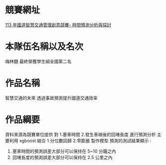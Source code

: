 # 競賽網址
[113 年國道智慧交通管理創意競賽- 時間預測分析與探討](https://freeway2024.tw/)

# 本隊伍名稱以及名次
梅林麵
最終榮獲學生組全國第二名

# 作品名稱
智慧交通的未來  透過事故預測提升國道交通效率

# 作品綱要
資料來源為競賽單位提供
對 1.塞車時間 2.發生車禍後的回堵長度 進行預測分析
主要利用 xgboost 結合 1.分位數回歸 2.零膨脹 製作模型
預測的測試結果顯示 : 
1. 塞車時間的預測誤差大部分可以保持在 5~10 分鐘之內
2. 回堵長度的預測誤差大部分可以保持在 2.5 公里之內






